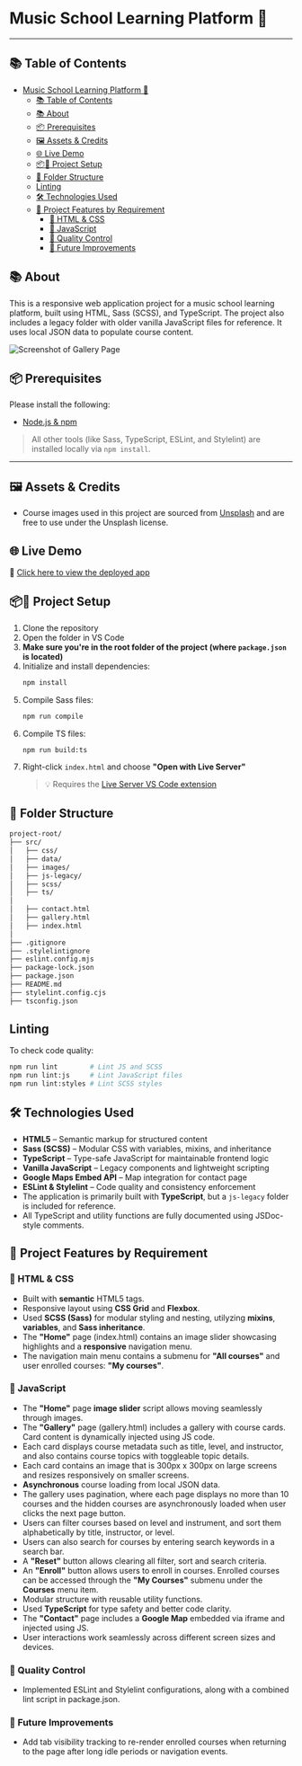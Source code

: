 # Music School Learning Platform 🎵

---

## 📚 Table of Contents
- [Music School Learning Platform 🎵](#music-school-learning-platform-)
  - [📚 Table of Contents](#-table-of-contents)
  - [📚 About](#-about)
  - [📦 Prerequisites](#-prerequisites)
  - [🖼️ Assets \& Credits](#️-assets--credits)
  - [🌐 Live Demo](#-live-demo)
  - [📦🚀 Project Setup](#-project-setup)
  - [📁 Folder Structure](#-folder-structure)
  - [Linting](#linting)
  - [🛠️ Technologies Used](#️-technologies-used)
  - [🧩 Project Features by Requirement](#-project-features-by-requirement)
    - [🧱 HTML \& CSS](#-html--css)
    - [🧠 JavaScript](#-javascript)
    - [🧪 Quality Control](#-quality-control)
    - [🧭 Future Improvements](#-future-improvements)


## 📚 About
This is a responsive web application project for a music school learning platform, built using HTML, Sass (SCSS), and TypeScript. The project also includes a legacy folder with older vanilla JavaScript files for reference. It uses local JSON data to populate course content.

![Screenshot of Gallery Page](src/images/screenshots/screenshot.png)

## 📦 Prerequisites

Please install the following:

- [Node.js & npm](https://nodejs.org/)

> All other tools (like Sass, TypeScript, ESLint, and Stylelint) are installed locally via `npm install`.

---

## 🖼️ Assets & Credits

- Course images used in this project are sourced from [Unsplash](https://unsplash.com/) and are free to use under the Unsplash license.


## 🌐 Live Demo

🔗 [Click here to view the deployed app](https://my-music-app-uca8.onrender.com/)


## 📦🚀 Project Setup

1. Clone the repository
2. Open the folder in VS Code
3. **Make sure you're in the root folder of the project (where `package.json` is located)**
4. Initialize and install dependencies:
   ```bash
   npm install
   ```
5. Compile Sass files:
   ```bash
   npm run compile
   ```
6. Compile TS files:
   ```bash
   npm run build:ts
   ```
7. Right-click `index.html` and choose **"Open with Live Server"**
   > 💡 Requires the [Live Server VS Code extension](https://marketplace.visualstudio.com/items?itemName=ritwickdey.LiveServer)

## 📁 Folder Structure

```txt
project-root/
├── src/
│   ├── css/
│   ├── data/
│   ├── images/
│   ├── js-legacy/
│   ├── scss/
│   ├── ts/
│
│   ├── contact.html
│   ├── gallery.html
│   ├── index.html
│
├── .gitignore
├── .stylelintignore
├── eslint.config.mjs
├── package-lock.json
├── package.json
├── README.md
├── stylelint.config.cjs
├── tsconfig.json
```

## Linting

To check code quality:

```bash
npm run lint        # Lint JS and SCSS
npm run lint:js     # Lint JavaScript files
npm run lint:styles # Lint SCSS styles
```

## 🛠️ Technologies Used

- **HTML5** – Semantic markup for structured content
- **Sass (SCSS)** – Modular CSS with variables, mixins, and inheritance
- **TypeScript** – Type-safe JavaScript for maintainable frontend logic
- **Vanilla JavaScript** – Legacy components and lightweight scripting
- **Google Maps Embed API** – Map integration for contact page
- **ESLint & Stylelint** – Code quality and consistency enforcement
- The application is primarily built with **TypeScript**, but a `js-legacy` folder is included for reference.  
- All TypeScript and utility functions are fully documented using JSDoc-style comments.


## 🧩 Project Features by Requirement

### 🧱 HTML & CSS

- Built with **semantic** HTML5 tags.
- Responsive layout using **CSS Grid** and **Flexbox**.
- Used **SCSS (Sass)** for modular styling and nesting, utilyzing **mixins**, **variables**, and **Sass inheritance**.
- The **"Home"** page (index.html) contains an image slider showcasing highlights and a **responsive** navigation menu.
- The navigation main menu contains a submenu for **"All courses"** and user enrolled courses: **"My courses"**.

### 🧠 JavaScript

- The **"Home"** page **image slider** script allows moving seamlessly through images. 
- The **"Gallery"** page (gallery.html) includes a gallery with course cards. Card content is dynamically injected using JS code.
- Each card displays course metadata such as title, level, and instructor, and also contains course topics with toggleable topic details.
- Each card contains an image that is 300px x 300px on large screens and resizes responsively on smaller screens.
- **Asynchronous** course loading from local JSON data.
- The gallery uses pagination, where each page displays no more than 10 courses and the hidden courses are asynchronously loaded when user clicks the next page button.
- Users can filter courses based on level and instrument, and sort them alphabetically by title, instructor, or level.
- Users can also search for courses by entering search keywords in a search bar.
- A **"Reset"** button allows clearing all filter, sort and search criteria.
- An **"Enroll"** button allows users to enroll in courses. Enrolled courses can be accessed through the **"My Courses"** submenu under the **Courses** menu item.
- Modular structure with reusable utility functions.
- Used **TypeScript** for type safety and better code clarity.
- The **"Contact"** page includes a **Google Map** embedded via iframe and injected using JS.
- User interactions work seamlessly across different screen sizes and devices.

### 🧪 Quality Control
- Implemented ESLint and Stylelint configurations, along with a combined lint script in package.json.

### 🧭 Future Improvements

- Add tab visibility tracking to re-render enrolled courses when returning to the page after long idle periods or navigation events.
